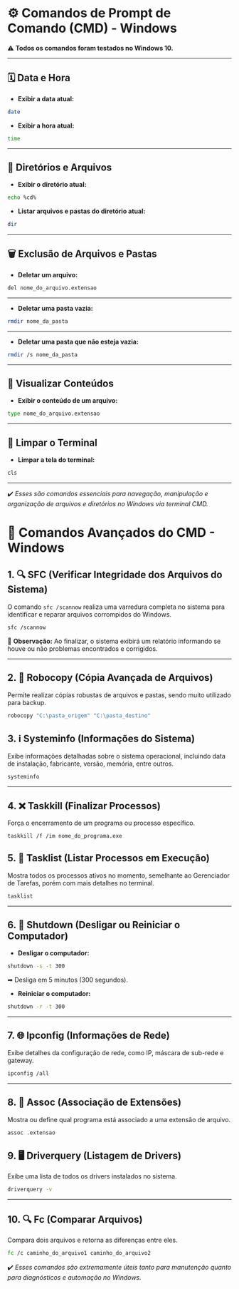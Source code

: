 # ⚙️ Comandos de Prompt de Comando (CMD) - Windows

⚠️ **Todos os comandos foram testados no Windows 10.**

---

## 🗓️ Data e Hora

- **Exibir a data atual:**
```bash
date
```

- **Exibir a hora atual:**
```bash
time
```

---

## 📂 Diretórios e Arquivos

- **Exibir o diretório atual:**
```bash
echo %cd%
```

- **Listar arquivos e pastas do diretório atual:**
```bash
dir
```

---

## 🗑️ Exclusão de Arquivos e Pastas

- **Deletar um arquivo:**
```bash
del nome_do_arquivo.extensao
```

---

- **Deletar uma pasta vazia:**
```bash
rmdir nome_da_pasta
```

---

- **Deletar uma pasta que não esteja vazia:**
```bash
rmdir /s nome_da_pasta
```

---

## 📜 Visualizar Conteúdos

- **Exibir o conteúdo de um arquivo:**
```bash
type nome_do_arquivo.extensao
```
---

## 🧽 Limpar o Terminal

- **Limpar a tela do terminal:**
```bash
cls
```

---

✔️ *Esses são comandos essenciais para navegação, manipulação e organização de arquivos e diretórios no Windows via terminal CMD.*

# 🔧 Comandos Avançados do CMD - Windows

## 1. 🔍 SFC (Verificar Integridade dos Arquivos do Sistema)

O comando `sfc /scannow` realiza uma varredura completa no sistema para identificar e reparar arquivos corrompidos do Windows.
```bash
sfc /scannow
```

📄 **Observação:** Ao finalizar, o sistema exibirá um relatório informando se houve ou não problemas encontrados e corrigidos.

---
## 2. 📁 Robocopy (Cópia Avançada de Arquivos)

Permite realizar cópias robustas de arquivos e pastas, sendo muito utilizado para backup.

```bash
robocopy "C:\pasta_origem" "C:\pasta_destino"
```

## 3. ℹ️ Systeminfo (Informações do Sistema)

Exibe informações detalhadas sobre o sistema operacional, incluindo data de instalação, fabricante, versão, memória, entre outros.

```bash
systeminfo
```

---
## 4. ❌ Taskkill (Finalizar Processos)

Força o encerramento de um programa ou processo específico.

```bash
taskkill /f /im nome_do_programa.exe
```
## 5. 📃 Tasklist (Listar Processos em Execução)

Mostra todos os processos ativos no momento, semelhante ao Gerenciador de Tarefas, porém com mais detalhes no terminal.

```bash
tasklist
```

---

## 6. 🔌 Shutdown (Desligar ou Reiniciar o Computador)

- **Desligar o computador:**
```bash
shutdown -s -t 300
```
➡ Desliga em 5 minutos (300 segundos).

- **Reiniciar o computador:**
```bash
shutdown -r -t 300
```

---
## 7. 🌐 Ipconfig (Informações de Rede)

Exibe detalhes da configuração de rede, como IP, máscara de sub-rede e gateway.

```bash
ipconfig /all
```

---

## 8. 📄 Assoc (Associação de Extensões)

Mostra ou define qual programa está associado a uma extensão de arquivo.

```bash
assoc .extensao
```
## 9. 🖥️ Driverquery (Listagem de Drivers)

Exibe uma lista de todos os drivers instalados no sistema.

```bash
driverquery -v
```

---

## 10. 🔍 Fc (Comparar Arquivos)

Compara dois arquivos e retorna as diferenças entre eles.

```bash
fc /c caminho_do_arquivo1 caminho_do_arquivo2
```
✔️ *Esses comandos são extremamente úteis tanto para manutenção quanto para diagnósticos e automação no Windows.*